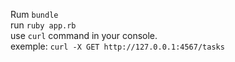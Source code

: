 Rum `bundle` </br>
run `ruby app.rb` </br>
use `curl` command in your console.  </br>
  exemple: 
   `curl -X GET http://127.0.0.1:4567/tasks`
   
